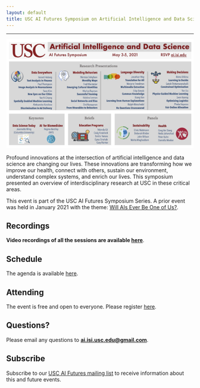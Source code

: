 ```yaml
---
layout: default
title: USC AI Futures Symposium on Artificial Intelligence and Data Science
---
```

---


<img src="images/AI-DS-Symposium-Flier.jpg" alt="AI-DS-Symposium-Flier" width="1000" />


Profound innovations at the intersection of artificial intelligence and data science are changing our lives.  These innovations are transforming how we improve our health, connect with others, sustain our environment, understand complex systems, and enrich our lives.  This symposium presented an overview of interdisciplinary research at USC in these critical areas.
 
This event is part of the USC AI Futures Symposium Series. A prior event was held in January 2021 with the theme: [Will AIs Ever Be One of Us?](https://www.isi.edu/events/ai_symposium_2021).

## Recordings

**Video recordings of all the sessions are available <a href="https://www.youtube.com/playlist?list=PLknXvJJeEDaKQEcZmZkcR3j0hd8XJYsAe">here</a>**.

## Schedule

The  agenda is available [here](https://isi-usc-edu.github.io/USC-AI-DS-Symposium/schedule).

## Attending

The event is free and open to everyone.  Please register [here](https://isi-usc-edu.github.io/USC-AI-DS-Symposium/register).

## Questions?

Please email any questions to **ai.isi.usc.edu@gmail.com**.

## Subscribe

Subscribe to our [USC AI Futures mailing list](https://mailman.isi.edu/mailman/listinfo/usc-ai-futures-events) to receive information about this and future events.
